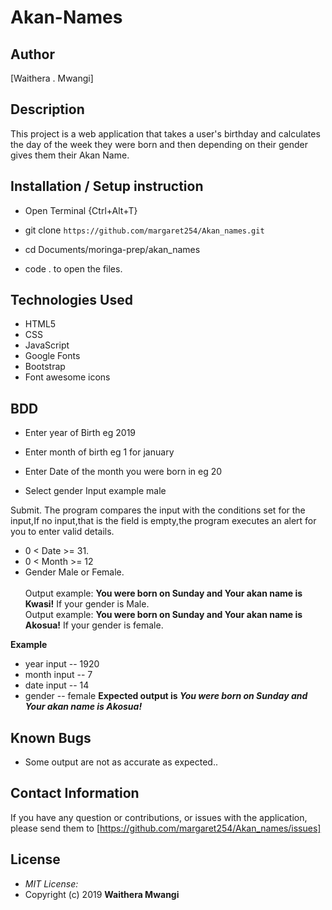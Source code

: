 # Akan-Names

## Author

[Waithera . Mwangi]

## Description

This project is a web application that takes a user's birthday and calculates the day of the week they were born and then depending on their gender gives them their Akan Name. 

## Installation / Setup instruction
* Open Terminal {Ctrl+Alt+T}

* git clone ```https://github.com/margaret254/Akan_names.git```

* cd Documents/moringa-prep/akan_names

* code . to open the files.

## Technologies Used

* HTML5
* CSS
* JavaScript
* Google Fonts
* Bootstrap
* Font awesome icons

## BDD
* Enter year of Birth eg  2019
    
* Enter month of birth eg 1 for january 
   
* Enter Date of the month you were born in eg 20
    
* Select gender 
    Input example male

Submit.
The program compares the input with the conditions set for the input,If no input,that is the field is empty,the program executes an alert for you to enter valid details.
* 0 < Date >= 31.
* 0 < Month >= 12
* Gender Male or Female. <br/>  
 Output example: **You were born on Sunday and Your akan name is Kwasi!**  If your gender is Male.<br/>
 Output example: **You were born on Sunday and Your akan name is  Akosua!**  If your gender is female.  

**Example**
* year input   -- 1920
* month input  -- 7
* date input -- 14
* gender -- female 
**Expected output is *You were born on Sunday and Your akan name is Akosua!*** 

## Known Bugs
* Some output are not as accurate as expected..

## Contact Information 

If you have any question or contributions, or issues with the application, please send them to [https://github.com/margaret254/Akan_names/issues]

## License
* *MIT License:*
* Copyright (c) 2019 **Waithera Mwangi**
